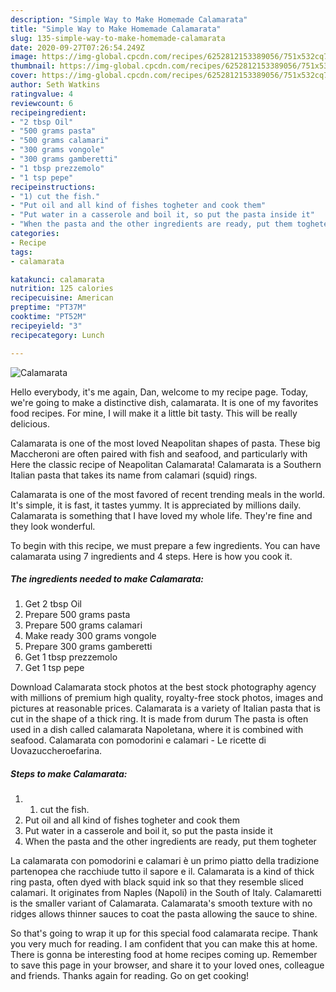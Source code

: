 ```yaml
---
description: "Simple Way to Make Homemade Calamarata"
title: "Simple Way to Make Homemade Calamarata"
slug: 135-simple-way-to-make-homemade-calamarata
date: 2020-09-27T07:26:54.249Z
image: https://img-global.cpcdn.com/recipes/6252812153389056/751x532cq70/calamarata-recipe-main-photo.jpg
thumbnail: https://img-global.cpcdn.com/recipes/6252812153389056/751x532cq70/calamarata-recipe-main-photo.jpg
cover: https://img-global.cpcdn.com/recipes/6252812153389056/751x532cq70/calamarata-recipe-main-photo.jpg
author: Seth Watkins
ratingvalue: 4
reviewcount: 6
recipeingredient:
- "2 tbsp Oil"
- "500 grams pasta"
- "500 grams calamari"
- "300 grams vongole"
- "300 grams gamberetti"
- "1 tbsp prezzemolo"
- "1 tsp pepe"
recipeinstructions:
- "1) cut the fish."
- "Put oil and all kind of fishes togheter and cook them"
- "Put water in a casserole and boil it, so put the pasta inside it"
- "When the pasta and the other ingredients are ready, put them togheter"
categories:
- Recipe
tags:
- calamarata

katakunci: calamarata 
nutrition: 125 calories
recipecuisine: American
preptime: "PT37M"
cooktime: "PT52M"
recipeyield: "3"
recipecategory: Lunch

---
```



![Calamarata](https://img-global.cpcdn.com/recipes/6252812153389056/751x532cq70/calamarata-recipe-main-photo.jpg)

Hello everybody, it's me again, Dan, welcome to my recipe page. Today, we're going to make a distinctive dish, calamarata. It is one of my favorites food recipes. For mine, I will make it a little bit tasty. This will be really delicious.

Calamarata is one of the most loved Neapolitan shapes of pasta. These big Maccheroni are often paired with fish and seafood, and particularly with Here the classic recipe of Neapolitan Calamarata! Calamarata is a Southern Italian pasta that takes its name from calamari (squid) rings.

Calamarata is one of the most favored of recent trending meals in the world. It's simple, it is fast, it tastes yummy. It is appreciated by millions daily. Calamarata is something that I have loved my whole life. They're fine and they look wonderful.


To begin with this recipe, we must prepare a few ingredients. You can have calamarata using 7 ingredients and 4 steps. Here is how you cook it.

<!--inarticleads1-->

##### The ingredients needed to make Calamarata:

1. Get 2 tbsp Oil
1. Prepare 500 grams pasta
1. Prepare 500 grams calamari
1. Make ready 300 grams vongole
1. Prepare 300 grams gamberetti
1. Get 1 tbsp prezzemolo
1. Get 1 tsp pepe


Download Calamarata stock photos at the best stock photography agency with millions of premium high quality, royalty-free stock photos, images and pictures at reasonable prices. Calamarata is a variety of Italian pasta that is cut in the shape of a thick ring. It is made from durum The pasta is often used in a dish called calamarata Napoletana, where it is combined with seafood. Calamarata con pomodorini e calamari - Le ricette di Uovazuccheroefarina. 

<!--inarticleads2-->

##### Steps to make Calamarata:

1. 1) cut the fish.
1. Put oil and all kind of fishes togheter and cook them
1. Put water in a casserole and boil it, so put the pasta inside it
1. When the pasta and the other ingredients are ready, put them togheter


La calamarata con pomodorini e calamari è un primo piatto della tradizione partenopea che racchiude tutto il sapore e il. Calamarata is a kind of thick ring pasta, often dyed with black squid ink so that they resemble sliced calamari. It originates from Naples (Napoli) in the South of Italy. Calamaretti is the smaller variant of Calamarata. Calamarata&#39;s smooth texture with no ridges allows thinner sauces to coat the pasta allowing the sauce to shine. 

So that's going to wrap it up for this special food calamarata recipe. Thank you very much for reading. I am confident that you can make this at home. There is gonna be interesting food at home recipes coming up. Remember to save this page in your browser, and share it to your loved ones, colleague and friends. Thanks again for reading. Go on get cooking!
